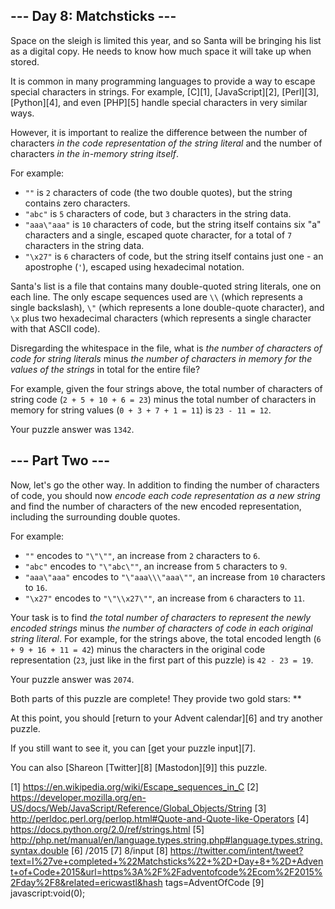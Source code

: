 
## --- Day 8: Matchsticks ---

Space on the sleigh is limited this year, and so Santa will be bringing his list as a digital copy. He needs to know how much space it will take up when stored.

It is common in many programming languages to provide a way to escape special characters in strings. For example, [C][1], [JavaScript][2], [Perl][3], [Python][4], and even [PHP][5] handle
special characters in very similar ways.

However, it is important to realize the difference between the number of characters *in the code representation of the string literal* and the number of characters *in the in-memory
string itself*.

For example:

* `""` is `2` characters of code (the two double quotes), but the string contains zero characters.
* `"abc"` is `5` characters of code, but `3` characters in the string data.
* `"aaa\"aaa"` is `10` characters of code, but the string itself contains six "a" characters and a single, escaped quote character, for a total of `7` characters in the string data.
* `"\x27"` is `6` characters of code, but the string itself contains just one - an apostrophe (`'`), escaped using hexadecimal notation.

Santa's list is a file that contains many double-quoted string literals, one on each line. The only escape sequences used are `\\` (which represents a single backslash), `\"` (which
represents a lone double-quote character), and `\x` plus two hexadecimal characters (which represents a single character with that ASCII code).

Disregarding the whitespace in the file, what is *the number of characters of code for string literals* minus *the number of characters in memory for the values of the strings* in total
for the entire file?

For example, given the four strings above, the total number of characters of string code (`2 + 5 + 10 + 6 = 23`) minus the total number of characters in memory for string values (`0 + 3 +
7 + 1 = 11`) is `23 - 11 = 12`.

Your puzzle answer was `1342`.

## --- Part Two ---

Now, let's go the other way. In addition to finding the number of characters of code, you should now *encode each code representation as a new string* and find the number of characters of
the new encoded representation, including the surrounding double quotes.

For example:

* `""` encodes to `"\"\""`, an increase from `2` characters to `6`.
* `"abc"` encodes to `"\"abc\""`, an increase from `5` characters to `9`.
* `"aaa\"aaa"` encodes to `"\"aaa\\\"aaa\""`, an increase from `10` characters to `16`.
* `"\x27"` encodes to `"\"\\x27\""`, an increase from `6` characters to `11`.

Your task is to find *the total number of characters to represent the newly encoded strings* minus *the number of characters of code in each original string literal*. For example, for the
strings above, the total encoded length (`6 + 9 + 16 + 11 = 42`) minus the characters in the original code representation (`23`, just like in the first part of this puzzle) is `42 - 23 =
19`.

Your puzzle answer was `2074`.

Both parts of this puzzle are complete! They provide two gold stars: **

At this point, you should [return to your Advent calendar][6] and try another puzzle.

If you still want to see it, you can [get your puzzle input][7].

You can also [Shareon [Twitter][8] [Mastodon][9]] this puzzle.

[1] https://en.wikipedia.org/wiki/Escape_sequences_in_C
[2] https://developer.mozilla.org/en-US/docs/Web/JavaScript/Reference/Global_Objects/String
[3] http://perldoc.perl.org/perlop.html#Quote-and-Quote-like-Operators
[4] https://docs.python.org/2.0/ref/strings.html
[5] http://php.net/manual/en/language.types.string.php#language.types.string.syntax.double
[6] /2015
[7] 8/input
[8] https://twitter.com/intent/tweet?text=I%27ve+completed+%22Matchsticks%22+%2D+Day+8+%2D+Advent+of+Code+2015&url=https%3A%2F%2Fadventofcode%2Ecom%2F2015%2Fday%2F8&related=ericwastl&hash
tags=AdventOfCode
[9] javascript:void(0);

